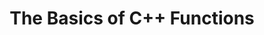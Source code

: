 ---
id: c++-functions-basics
title: The Basics of C++ Functions
sidebar_label: The Basics of C++ Functions
sidebar_position: 1
tags:
  [
    c++,
    programming,
    c++ features,
    functions basics,
    c++ functions
  ]
description: In this tutorial, we will learn about the basics of functions in the C++ programming language. We will explore the syntax for defining and calling functions, the concept of return types, and the use of parameters. By understanding how to create and utilize functions, you will be able to organize your code more effectively and improve its modularity and reusability.
---